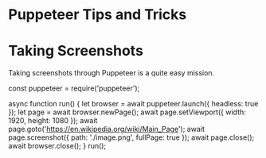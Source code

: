 # Puppeteer Tips and Tricks

# Taking Screenshots
Taking screenshots through Puppeteer is a quite easy mission.

const puppeteer = require('puppeteer');

async function run() {
    let browser = await puppeteer.launch({ headless: true });
    let page = await browser.newPage();
    await page.setViewport({ width: 1920, height: 1080 });
    await page.goto('https://en.wikipedia.org/wiki/Main_Page');
    await page.screenshot({ path: './image.png', fullPage: true });
	await page.close();
    await browser.close();
}
run();
